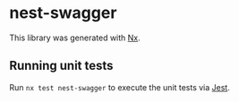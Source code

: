 # nest-swagger

This library was generated with [Nx](https://nx.dev).

## Running unit tests

Run `nx test nest-swagger` to execute the unit tests via [Jest](https://jestjs.io).
